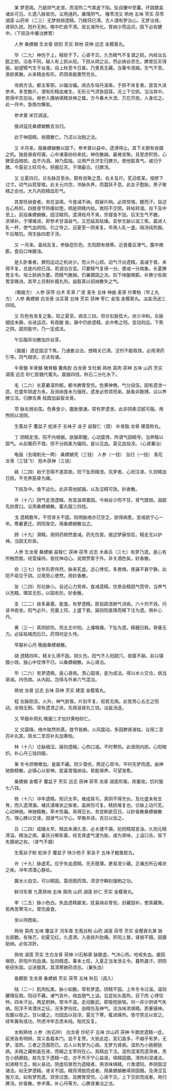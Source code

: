 <!-- { "loadSidebar": true } -->
　　某 梦遗病。乃是阴气走泄。而湿热二气乘虚下陷。坠自腰中至囊。环跳膝盖诸处可见。久遗八脉皆伤。议用通药。兼理阴气。 猪苓汤又 熟地 五味 芡实 茯苓 湖莲 山药宋（二三）无梦频频遗精。乃精窍已滑。古人谓有梦治心。无梦治肾。肾阴久损。阳升无制。喉中贮痰不清。皆五液所化。胃纳少而运迟。固下必佐健中。（下损及中兼治脾胃）

　　人参 桑螵蛸 生龙骨 锁阳 芡实 熟地 茯神 远志 金樱膏丸。

　　华（二九）神伤于上。精败于下。心肾不交。久伤精气不复谓之损。内经治五脏之损。治各不同。越人有上损从阳。下损从阴之议。然必纳谷资生。脾胃后天得振。始望精气生于谷食。自上秋至今日甚。乃里真无藏。当春令泄越。生气不至。渐欲离散。从来精血有形。药饵焉能骤然充长。

　　攻病方法。都主客邪。以偏治偏。阅古东垣丹溪辈。于损不肯复者。首宜大进参术。多至数斤。谓有形精血难生。无形元气须急固耳。况上下交损。当治其中。若得中苏加谷。继参入摄纳填精敛神之属。方今春木大泄。万花尽放。人身应之。此一月中。急挽勿懈矣。

　　参术膏 米饮调送。

　　接进寇氏桑螵蛸散去当归。

　　此宁神固精。收摄散亡。乃涩以治脱之法。

　　又 半月来。服桑螵蛸散以固下。参术膏以益中。遗滑得止。其下关颇有收摄之机。独是昼夜将寝。心中诸事纷纷来扰。神伤散越。最难敛聚。且思虑积劳。心脾营血暗损。血不内涵。神乃孤独。议用严氏济生归脾方。使他脏真气。咸归于脾。今夏前土旺司令。把握后天。于理最合。归脾汤。

　　又 立夏四日。诊左脉百至余。颇有敛聚之意。右关及尺。芤动若革。按脐下过寸。动气似若穿梭。此关元内空。冲脉失养。而震跃不息。此女子胞胎。男子聚精之会也。大凡内损精血形气。

　　其胃旺纳食者。务在滋填。今食减不纳。假寐片晌。必烦惊惕。醒而汗。自述五心热炽。四肢骨节热痿如堕。明是阴精内枯。致阳不交阴。转枯转涸。自下及中至上。前投桑螵蛸散。固涩精窍。遗滑经月不来。奈寝食不加。后天生气不醒。 浓填补。于理难进。即参术甘温益气。又恐益其枯燥。宜参生脉以滋三焦。晨进人乳一杯。使气血阴阳。引之导之。迎夏至一阴来复。早用人乳一盏。隔汤炖热服。午后略饥。用生脉四君子汤。

　　又 一月来。虽经反复。参脉症形色。生阳颇有根蒂。近食蚕豆滞气。腹中微膨。食后口味酸浊。

　　是久卧重者。脾阳运动之机尚少。而火升心烦。动气汗出遗精。虽减于昔。未得平复。总是内损已深。若调治合宜。只要精气复得一分。便减一分病象。长夏脾胃主令。培土助纳为要。而精气散越。仍兼摄固之法。刻下味酸微膨。补脾少佐疏胃宜晚进。其早上另制补摄丸剂。益脏真以招纳散失之气。

　　（晚服方） 人参 茯苓 白术 炙草 广皮 麦冬 五味 神曲 麦芽 炒黄柏（早上丸方） 人参 桑螵蛸 白龙骨 淡苁蓉 五味 芡实 茯神 枣仁 金箔 金樱膏丸。淡盐汤送三四钱。

　　又 形色有渐复之象。较之夏至。病去三四。但诊右脉弦大。尚少冲和。左脉细促未静。谷进运迟。有吞酸 胀。寐中仍欲遗精。此中焦之阳。宜动则运。下焦之阴。固则能守。乃一定成法。

　　午后服异功散加炒谷芽。

　　（晨服）遗症固涩下焦。乃通套治法。想精关已滑。涩剂不能取效。必用滑药引导。同气相求。古法有诸。

　　牛骨髓 羊骨髓 猪脊髓 麋角胶 白龙骨 生牡蛎 熟地 萸肉 茯神 五味 山药 芡实 湖莲 远志 砂仁胶髓代蜜丸。晨服四钱。秋石二分化水下。

　　毛（二六）长夏暑温热郁。都令脾胃受伤。色黄神倦。气分自馁。因有遗泄一症。在盛年阴虚为多。及询纳食未为强旺。遗发必劳烦而来。脉象非数搏。议以养脾立法。归脾去黄 桂圆加益智龙骨。

　　项 脉左弱右弦。色黄食少。腹胀便溏。常有梦遗泄。此非阴柔涩腻可服。用煦阳以涵阴。

　　生菟丝子 覆盆子 蛇床子 五味子 韭子 益智仁（煨） 补骨脂 龙骨 建莲粉丸。

　　丁 阴精走泄。阳不内根据。欲寐即醒。心动震悸。所谓气因精夺。当养精以固气。从前暖药不错。但不分刚柔为偏阳。是以见血。莫见血投凉。（心肾兼治）

　　龟版（去墙削光一两） 桑螵蛸壳（三钱） 人参（一钱） 当归（一钱） 青花龙骨（三钱飞） 抱木茯神（三钱）

　　姚（二四）始于念萌不遂其欲。阳下坠而精泄。先梦者。心阳注肾。久则精血日损。不充养筋骨为痛。

　　下损及中。食不运化。此非萸地腻膈。以及涩精可效。妙香散。

　　许（十八）阴气走泄遗精。务宜滋填塞固。今纳谷少而不甘。胃气既弱。滋腻先妨胃口。议用桑螵蛸散。蜜丸服三四钱。

　　戈 遗精数年。不但肾关不固。阳明脉络亦已空乏。欲得病愈。宜戒欲宁心一年。寒暑更迁。阴阳渐交。用桑螵蛸散治之。

　　顾（十九）滑精。用阴药顿然食减。药先伤胃。据述梦寐惊狂。精走无以护神。当固无形矣。

　　人参 生龙骨 桑螵蛸 益智仁 茯神 茯苓 远志 木香吕（三七）有梦乃遗。是心有所触而致。经营操持。皆扰神动心。说商贾客于外。非关酒色矣。妙香散。

　　俞（三七）壮年形质伟然。脉来芤虚。述心悸怔。多畏惧。夜寐不甚宁静。此阳不易交于阴。过用劳心使然。用妙香散。

　　张（二四）形壮脉小。自述心力劳瘁。食减遗精。仿景岳精因气而夺。当养气以充精。理其无形。以固有形。妙香散。

　　支（二二）痰多鼻塞。能食。有梦遗精。医投疏泄肺气消痰。六十剂不效。问读书夜坐。阳气必升。充塞上窍。上盛下衰。寐则阳直降而精下注为遗。用补心丹。

　　黄（三一）真阴损伤。而五志中阳。上燔喉痛。下坠为遗。精髓日耗。骨痿无力。必延枯槁而后已。药饵何足久恃。

　　早服补心丹 晚服桑螵蛸散。

　　胡 遗精四年。精关久滑不固。阴久伤。阳气不入阳跷穴。夜寤不寐。前以镇摄小效。独心中怔悸不已。以桑螵蛸散。从心肾治。

　　毕（二六）有梦遗精。是心肾病。清心固肾。是为成法。得以水火交合。病当渐减。内伤病。从内起。岂得与外来六气混治。

　　熟地 龙骨 远志 五味 茯神 芡实 建莲 金樱膏丸。

　　程 左脉刚坚。火升。神气欲昏。片刻平复。宛若无病。此皆劳心五志之阳动。龙相无制。常有遗泄之状。先用滋肾丸三钱。淡盐汤送。

　　又 早服补阴丸 晚服三才加炒黄柏砂仁。

　　又 交霜降。络中陡然热蒸。肢节皆麻。火风震动。多因脾肾液枯。议用二至百补丸意。斑龙二至百补丸加黄柏。

　　林（十八）诊脉细涩。寐则遗精。心热口渴。不时寒热。此肾阴内损。心阳暗炽。补心丹三钱四服。

　　某 冬令烦倦嗽加。是属不藏。阳少潜伏。两足心常冷。平时先梦而遗。由神驰致精散。必镇心以安神。犹喜胃强纳谷。若能保养。可望渐愈。

　　桑螵蛸 金樱子 覆盆子 芡实 远志 茯神 茯苓 龙骨 湖莲煎膏。炼蜜收。饥时服七八钱。

　　杨（十八）冲年遗精。知识太早。难成易亏。真阴不得充长。及壮盛未有生育。而久遗滑漏。褚氏谓难状之疾者。盖病伤可复。精损难复也。诊脉上动尺芤。心动神驰。神驰精散。草木性偏。焉得见长。务宜断欲百日。以妙香散桑螵蛸散方。理心脾以交肾。固肾气以宁心。早晚并进。百日以验之。

　　吕（二四）成婚太早。精血未满久泄。必关键不摄。初则精腐变浊。久则元精滑溢。精浊之病。巢氏分晰彰着。经言肾虚气漫为胀。咸为肾味。上溢口舌。皆下失摄纳之权。（肾气不摄）

　　生菟丝子粉 蛇床子 覆盆子 陕沙苑子 家韭子 五味子鳇鱼胶丸。

　　许（十九）脉虚芤。应乎失血遗精。先天既薄。更易泄少藏。正褚氏所云难状之疾。冲年须潜心静处。

　　冀水火自交。可以精固。莫但图药饵。须坚守瞬刻强制之功。

　　鲜河车膏 九蒸熟地 五味 萸肉 山药 湖莲 砂仁 芡实 金樱膏丸。

　　李（二五）脉小色白。失血遗精屡发。犹喜纳谷胃安。封藏固补。使其藏聚。若再苦寒泻火。胃伤废食。

　　坐以待困矣。

　　熟地 萸肉 五味 覆盆子 河车膏 生菟丝粉 山药 湖莲 茯苓 芡实 金樱膏丸某 脉左部数。有锋芒。初夏见红。久遗滑。入夜痰升肋痛。肝阳上冒。肾弱不摄。固摄助纳。必佐凉肝。

　　熟地 湖莲 芡实 生白龙骨 茯神 川石斛章 脉数虚。气冲心热。呛咳失血。屡因嗔怒。肝阳升则血涌。坠则精遗。春末土旺。入夏正当发泄主令。暮热晨汗。阴阳枢纽失固。议进摄真。其清寒肺药须忌。（兼失血）

　　鱼鳔胶 生龙骨 桑螵蛸 芡实 茯苓 五味 秋石（调入）

　　陆（二一）肌肉松柔。脉小如数。常有梦遗。阴精不固。上年冬令过温。温则腠理反疏。阳动不藏。诸气皆升。络血随气上溢。见症如头面热。目下肉 心悸怔忡。四末汗出。两足跗肿。常冷不温。走动数武。即吸短欲喘。何一非少阴肾气失纳。阳浮不肯潜伏之征。况多梦纷扰。由精伤及神气。法当味浓填精。质重镇神。佐酸以收之。甘以缓之。勿因血以投凉。莫见下寒。辄进燥热。恪守禁忌以安之。经年冀有成功。所虑冲年志虑未纯。贻忧反复。

　　水制熟地 人参（秋石拌） 白龙骨 炒杞子 五味 炒山药 茯神 牛膝炭遗精一症。前贤各有明辨。其义各载本门。兹不复赘。大抵此症。变幻虽多。不越乎有梦。无梦。湿热。三者之范围而已。古人以有梦为心病。无梦为肾病。湿热为小肠膀胱病。夫精之藏制虽在肾。而精之主宰则在心。其精血下注。湿热混淆而遗滑者。责在小肠膀胱。故先生于遗精一症。亦不外乎宁心益肾。填精固摄。清热利湿诸法。如肾精亏乏。相火易动。阴虚阳冒而为遗精者。用浓味填精。介类潜阳。养阴固涩诸法。如无梦遗精。肾关不固。精窍滑脱而成者。用桑螵蛸散填阴固摄。及滑涩互施方法。如有梦而遗。烦劳过度。及脾胃受伤。心肾不交。上下交损而成者。用归脾汤。妙香散。参术膏。补心丹等方。心脾肾兼治之法。

